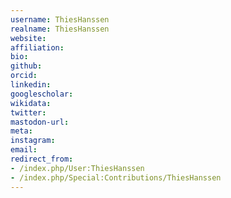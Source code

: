 ```yaml
---
username: ThiesHanssen
realname: ThiesHanssen
website: 
affiliation: 
bio: 
github: 
orcid: 
linkedin: 
googlescholar: 
wikidata: 
twitter: 
mastodon-url: 
meta:
instagram:
email:
redirect_from:
- /index.php/User:ThiesHanssen
- /index.php/Special:Contributions/ThiesHanssen
---
```

